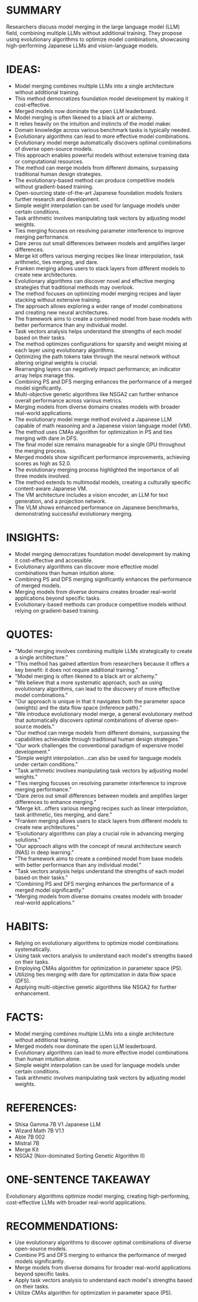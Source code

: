 # SUMMARY
Researchers discuss model merging in the large language model (LLM) field, combining multiple LLMs without additional training. They propose using evolutionary algorithms to optimize model combinations, showcasing high-performing Japanese LLMs and vision-language models.

# IDEAS:
- Model merging combines multiple LLMs into a single architecture without additional training.
- This method democratizes foundation model development by making it cost-effective.
- Merged models now dominate the open LLM leaderboard.
- Model merging is often likened to a black art or alchemy.
- It relies heavily on the intuition and instincts of the model maker.
- Domain knowledge across various benchmark tasks is typically needed.
- Evolutionary algorithms can lead to more effective model combinations.
- Evolutionary model merge automatically discovers optimal combinations of diverse open-source models.
- This approach enables powerful models without extensive training data or computational resources.
- The method can merge models from different domains, surpassing traditional human design strategies.
- The evolutionary-based method can produce competitive models without gradient-based training.
- Open-sourcing state-of-the-art Japanese foundation models fosters further research and development.
- Simple weight interpolation can be used for language models under certain conditions.
- Task arithmetic involves manipulating task vectors by adjusting model weights.
- Ties merging focuses on resolving parameter interference to improve merging performance.
- Dare zeros out small differences between models and amplifies larger differences.
- Merge kit offers various merging recipes like linear interpolation, task arithmetic, ties merging, and dare.
- Franken merging allows users to stack layers from different models to create new architectures.
- Evolutionary algorithms can discover novel and effective merging strategies that traditional methods may overlook.
- The method focuses on optimizing model merging recipes and layer stacking without extensive training.
- The approach allows exploring a wider range of model combinations and creating new neural architectures.
- The framework aims to create a combined model from base models with better performance than any individual model.
- Task vectors analysis helps understand the strengths of each model based on their tasks.
- The method optimizes configurations for sparsity and weight mixing at each layer using evolutionary algorithms.
- Optimizing the path tokens take through the neural network without altering original weights is crucial.
- Rearranging layers can negatively impact performance; an indicator array helps manage this.
- Combining PS and DFS merging enhances the performance of a merged model significantly.
- Multi-objective genetic algorithms like NSGA2 can further enhance overall performance across various metrics.
- Merging models from diverse domains creates models with broader real-world applications.
- The evolutionary model merge method evolved a Japanese LLM capable of math reasoning and a Japanese vision language model (VM).
- The method uses CMAs algorithm for optimization in PS and ties merging with dare in DFS.
- The final model size remains manageable for a single GPU throughout the merging process.
- Merged models show significant performance improvements, achieving scores as high as 52.0.
- The evolutionary merging process highlighted the importance of all three models involved.
- The method extends to multimodal models, creating a culturally specific content-aware Japanese VM.
- The VM architecture includes a vision encoder, an LLM for text generation, and a projection network.
- The VLM shows enhanced performance on Japanese benchmarks, demonstrating successful evolutionary merging.

# INSIGHTS:
- Model merging democratizes foundation model development by making it cost-effective and accessible.
- Evolutionary algorithms can discover more effective model combinations than human intuition alone.
- Combining PS and DFS merging significantly enhances the performance of merged models.
- Merging models from diverse domains creates broader real-world applications beyond specific tasks.
- Evolutionary-based methods can produce competitive models without relying on gradient-based training.

# QUOTES:
- "Model merging involves combining multiple LLMs strategically to create a single architecture."
- "This method has gained attention from researchers because it offers a key benefit: it does not require additional training."
- "Model merging is often likened to a black art or alchemy."
- "We believe that a more systematic approach, such as using evolutionary algorithms, can lead to the discovery of more effective model combinations."
- "Our approach is unique in that it navigates both the parameter space (weights) and the data flow space (inference path)."
- "We introduce evolutionary model merge, a general evolutionary method that automatically discovers optimal combinations of diverse open-source models."
- "Our method can merge models from different domains, surpassing the capabilities achievable through traditional human design strategies."
- "Our work challenges the conventional paradigm of expensive model development."
- "Simple weight interpolation...can also be used for language models under certain conditions."
- "Task arithmetic involves manipulating task vectors by adjusting model weights."
- "Ties merging focuses on resolving parameter interference to improve merging performance."
- "Dare zeros out small differences between models and amplifies larger differences to enhance merging."
- "Merge kit...offers various merging recipes such as linear interpolation, task arithmetic, ties merging, and dare."
- "Franken merging allows users to stack layers from different models to create new architectures."
- "Evolutionary algorithms can play a crucial role in advancing merging solutions."
- "Our approach aligns with the concept of neural architecture search (NAS) in deep learning."
- "The framework aims to create a combined model from base models with better performance than any individual model."
- "Task vectors analysis helps understand the strengths of each model based on their tasks."
- "Combining PS and DFS merging enhances the performance of a merged model significantly."
- "Merging models from diverse domains creates models with broader real-world applications."

# HABITS:
- Relying on evolutionary algorithms to optimize model combinations systematically.
- Using task vectors analysis to understand each model's strengths based on their tasks.
- Employing CMAs algorithm for optimization in parameter space (PS).
- Utilizing ties merging with dare for optimization in data flow space (DFS).
- Applying multi-objective genetic algorithms like NSGA2 for further enhancement.

# FACTS:
- Model merging combines multiple LLMs into a single architecture without additional training.
- Merged models now dominate the open LLM leaderboard.
- Evolutionary algorithms can lead to more effective model combinations than human intuition alone.
- Simple weight interpolation can be used for language models under certain conditions.
- Task arithmetic involves manipulating task vectors by adjusting model weights.

# REFERENCES:
- Shisa Gamma 7B V1 Japanese LLM
- Wizard Math 7B V1.1
- Able 7B 002
- Mistral 7B
- Merge Kit
- NSGA2 (Non-dominated Sorting Genetic Algorithm II)
  
# ONE-SENTENCE TAKEAWAY
Evolutionary algorithms optimize model merging, creating high-performing, cost-effective LLMs with broader real-world applications.

# RECOMMENDATIONS:
- Use evolutionary algorithms to discover optimal combinations of diverse open-source models.
- Combine PS and DFS merging to enhance the performance of merged models significantly.
- Merge models from diverse domains for broader real-world applications beyond specific tasks.
- Apply task vectors analysis to understand each model's strengths based on their tasks.
- Utilize CMAs algorithm for optimization in parameter space (PS).